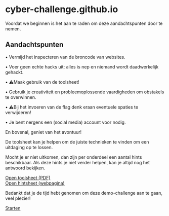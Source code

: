 # cyber-challenge.github.io

Voordat we beginnen is het aan te raden om deze aandachtspunten door te nemen.


## Aandachtspunten

•  Vermijd het inspecteren van de broncode van websites.

•  Voer geen echte hacks uit; alles is nep en niemand wordt daadwerkelijk gehackt.

•  ⚠️Maak gebruik van de toolsheet!

•  Gebruik je creativiteit en probleemoplossende vaardigheden om obstakels te overwinnen.

•  ⚠️Bij het invoeren van de flag denk eraan eventuele spaties te verwijderen!

• Je bent nergens een (social media) account voor nodig.


En bovenal, geniet van het avontuur!


De toolsheet kan je helpen om de juiste technieken te vinden om een uitdaging op te lossen.

Mocht je er niet uitkomen, dan zijn per onderdeel een aantal hints beschikbaar. Als deze hints je niet verder helpen, kan je altijd nog het antwoord bekijken.

<a target="_blank" href="/toolsheet.pdf">Open toolsheet (PDF)</a>  
<a target="_blank" href="/hintsheet.html">Open hintsheet (webpagina)</a>


Bedankt dat je de tijd hebt genomen om deze demo-challenge aan te gaan, veel plezier!

[Starten](https://cyber-challenge.github.io/moneytrail)
